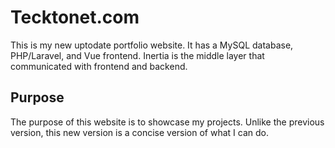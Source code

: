 # Tecktonet.com

This is my new uptodate portfolio website. It has a MySQL database, PHP/Laravel, and Vue frontend. Inertia is the middle layer that communicated with frontend and backend.

## Purpose

The purpose of this website is to showcase my projects. Unlike the previous version, this new version is a concise version of what I can do.
